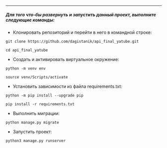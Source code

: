 ---
##### _Для того что-бы развернуть и запустить данный проект, выполните следующие команды:_
- Клонировать репозиторий и перейти в него в командной строке:
```
git clone https://github.com/dagistanik/api_final_yatube.git
```
```
cd api_final_yatube
```
- Cоздать и активировать виртуальное окружение:
```
python -m venv env
```
```
source venv/Scripts/activate
```
- Установить зависимости из файла requirements.txt:
```
python -m pip install --upgrade pip
```
```
pip install -r requirements.txt
```
- Выполнить миграции:
```
python manage.py migrate
```
- Запустить проект:
```
python3 manage.py runserver
```
